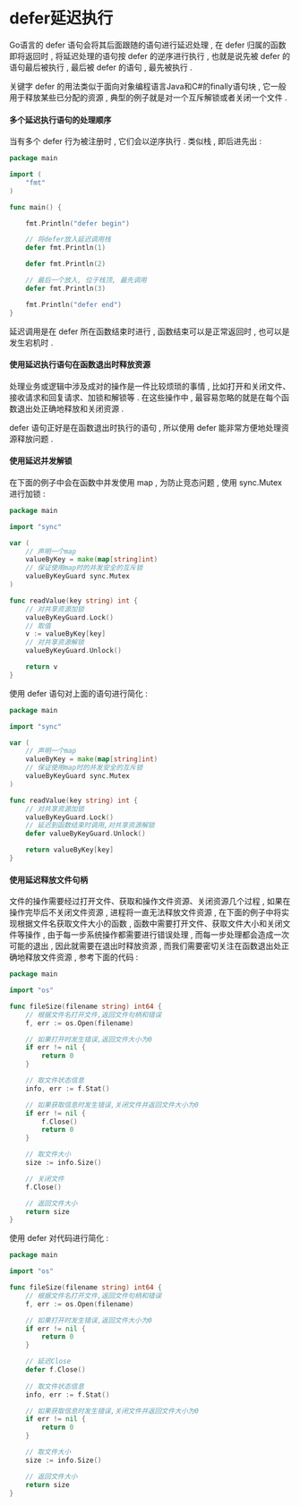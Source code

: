 # defer延迟执行

Go语言的 defer 语句会将其后面跟随的语句进行延迟处理 , 在 defer 归属的函数即将返回时 , 将延迟处理的语句按 defer 的逆序进行执行 , 也就是说先被 defer 的语句最后被执行 , 最后被 defer 的语句 , 最先被执行 .

关键字 defer 的用法类似于面向对象编程语言Java和C\#的finally语句块 , 它一般用于释放某些已分配的资源 , 典型的例子就是对一个互斥解锁或者关闭一个文件 .

#### 多个延迟执行语句的处理顺序

当有多个 defer 行为被注册时 , 它们会以逆序执行 . 类似栈 , 即后进先出 :

```go
package main

import (
    "fmt"
)

func main() {

    fmt.Println("defer begin")

    // 将defer放入延迟调用栈
    defer fmt.Println(1)

    defer fmt.Println(2)

    // 最后一个放入, 位于栈顶, 最先调用
    defer fmt.Println(3)

    fmt.Println("defer end")
}
```

延迟调用是在 defer 所在函数结束时进行 , 函数结束可以是正常返回时 , 也可以是发生宕机时 .

#### 使用延迟执行语句在函数退出时释放资源

处理业务或逻辑中涉及成对的操作是一件比较烦琐的事情 , 比如打开和关闭文件、接收请求和回复请求、加锁和解锁等 . 在这些操作中 , 最容易忽略的就是在每个函数退出处正确地释放和关闭资源 .

defer 语句正好是在函数退出时执行的语句 , 所以使用 defer 能非常方便地处理资源释放问题 .

#### 使用延迟并发解锁

在下面的例子中会在函数中并发使用 map , 为防止竞态问题 , 使用 sync.Mutex 进行加锁 :

```go
package main

import "sync"

var (
    // 声明一个map
    valueByKey = make(map[string]int)
    // 保证使用map时的并发安全的互斥锁
    valueByKeyGuard sync.Mutex
)

func readValue(key string) int {
    // 对共享资源加锁
    valueByKeyGuard.Lock()
    // 取值
    v := valueByKey[key]
    // 对共享资源解锁
    valueByKeyGuard.Unlock()

    return v
}
```

使用 defer 语句对上面的语句进行简化 :

```go
package main

import "sync"

var (
    // 声明一个map
    valueByKey = make(map[string]int)
    // 保证使用map时的并发安全的互斥锁
    valueByKeyGuard sync.Mutex
)

func readValue(key string) int {
    // 对共享资源加锁
    valueByKeyGuard.Lock()
    // 延迟到函数结束时调用,对共享资源解锁
    defer valueByKeyGuard.Unlock()

    return valueByKey[key]
}
```

#### 使用延迟释放文件句柄

文件的操作需要经过打开文件、获取和操作文件资源、关闭资源几个过程 , 如果在操作完毕后不关闭文件资源 , 进程将一直无法释放文件资源 , 在下面的例子中将实现根据文件名获取文件大小的函数 , 函数中需要打开文件、获取文件大小和关闭文件等操作 , 由于每一步系统操作都需要进行错误处理 , 而每一步处理都会造成一次可能的退出 , 因此就需要在退出时释放资源 , 而我们需要密切关注在函数退出处正确地释放文件资源 , 参考下面的代码 :

```go
package main

import "os"

func fileSize(filename string) int64 {
    // 根据文件名打开文件,返回文件句柄和错误
    f, err := os.Open(filename)

    // 如果打开时发生错误,返回文件大小为0
    if err != nil {
        return 0
    }

    // 取文件状态信息
    info, err := f.Stat()

    // 如果获取信息时发生错误,关闭文件并返回文件大小为0
    if err != nil {
        f.Close()
        return 0
    }

    // 取文件大小
    size := info.Size()

    // 关闭文件
    f.Close()

    // 返回文件大小
    return size
}
```

使用 defer 对代码进行简化 : 

```go
package main

import "os"

func fileSize(filename string) int64 {
	// 根据文件名打开文件,返回文件句柄和错误
	f, err := os.Open(filename)

	// 如果打开时发生错误,返回文件大小为0
	if err != nil {
		return 0
	}

	// 延迟Close
	defer f.Close()
	
	// 取文件状态信息
	info, err := f.Stat()

	// 如果获取信息时发生错误,关闭文件并返回文件大小为0
	if err != nil {
		return 0
	}

	// 取文件大小
	size := info.Size()

	// 返回文件大小
	return size
}
```



